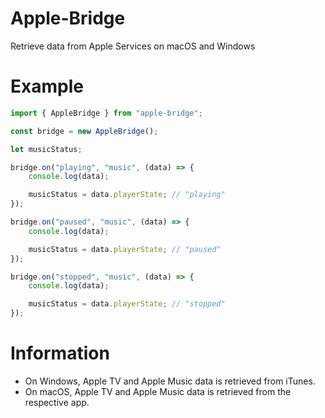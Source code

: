 # Apple-Bridge

Retrieve data from Apple Services on macOS and Windows

# Example

```ts
import { AppleBridge } from "apple-bridge";

const bridge = new AppleBridge();

let musicStatus;

bridge.on("playing", "music", (data) => {
    console.log(data);

    musicStatus = data.playerState; // "playing"
});

bridge.on("paused", "music", (data) => {
    console.log(data);

    musicStatus = data.playerState; // "paused"
});

bridge.on("stopped", "music", (data) => {
    console.log(data);

    musicStatus = data.playerState; // "stopped"
});
```

# Information

-   On Windows, Apple TV and Apple Music data is retrieved from iTunes.
-   On macOS, Apple TV and Apple Music data is retrieved from the respective app.
